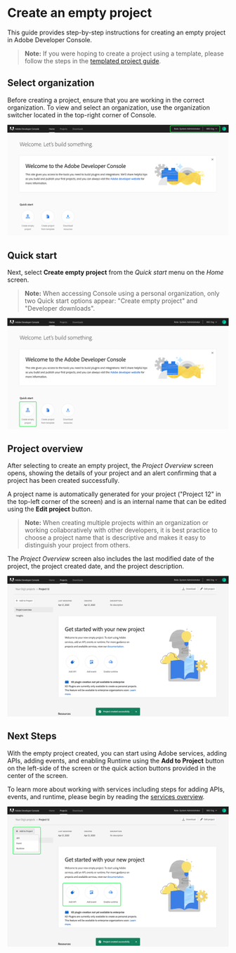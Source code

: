 # Create an empty project

This guide provides step-by-step instructions for creating an empty project in Adobe Developer Console.

> **Note:** If you were hoping to create a project using a template, please follow the steps in the [templated project guide](template-project.md).

## Select organization

Before creating a project, ensure that you are working in the correct organization. To view and select an organization, use the organization switcher located in the top-right corner of Console.

![Organization switcher in Console](images/switch-organizations.png)

## Quick start

Next, select **Create empty project** from the _Quick start_ menu on the _Home_ screen.

> **Note:** When accessing Console using a personal organization, only two Quick start options appear: "Create empty project" and "Developer downloads".

![](images/create-empty-project.png)

## Project overview

After selecting to create an empty project, the _Project Overview_ screen opens, showing the details of your project and an alert confirming that a project has been created successfully.

A project name is automatically generated for your project ("Project 12" in the top-left corner of the screen) and is an internal name that can be edited using the **Edit project** button.

> **Note:** When creating multiple projects within an organization or working collaboratively with other developers, it is best practice to choose a project name that is descriptive and makes it easy to distinguish your project from others.

The _Project Overview_ screen also includes the last modified date of the project, the project created date, and the project description.

![](images/empty-project-created.png)

## Next Steps

With the empty project created, you can start using Adobe services, adding APIs, adding events, and enabling Runtime using the **Add to Project** button on the left-side of the screen or the quick action buttons provided in the center of the screen.

To learn more about working with services including steps for adding APIs, events, and runtime, please begin by reading the [services overview](services.md).

![](images/empty-project-add-to-project.png)
